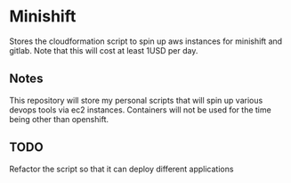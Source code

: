 # Minishift

Stores the cloudformation script to spin up aws instances for minishift and gitlab. Note that this will cost at least 1USD per day.

## Notes

This repository will store my personal scripts that will spin up various devops tools via ec2 instances. Containers will not be used for the time being other than openshift.

## TODO

Refactor the script so that it can deploy different applications
